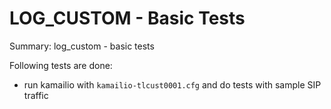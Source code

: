 # LOG_CUSTOM - Basic Tests #

Summary: log_custom - basic tests

Following tests are done:

  * run kamailio with `kamailio-tlcust0001.cfg` and do tests with sample SIP
  traffic

